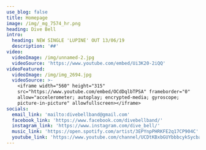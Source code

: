 ```yaml
---
use_blog: false
title: Homepage
image: /img/_mg_7574_hr.png
heading: Dive Bell
intro:
  heading: NEW SINGLE 'LUPINE' OUT 13/06/19
  description: '##'
video:
  videoImage: /img/unnamed-2.jpg
  videoSource: 'https://www.youtube.com/embed/Ui3K20-2iQQ'
videoFeatured:
  videoImage: /img/img_2694.jpg
  videoSource: >-
    <iframe width="560" height="315"
    src="https://www.youtube.com/embed/OCdDqlbTPSA" frameborder="0"
    allow="accelerometer; autoplay; encrypted-media; gyroscope;
    picture-in-picture" allowfullscreen></iframe>
socials:
  email_link: 'mailto:divebellband@gmail.com'
  facebook_link: 'https://www.facebook.com/divebellband/'
  instagram_link: 'https://www.instagram.com/dive_bell/'
  music_link: 'https://open.spotify.com/artist/3EPYnpPHRKFE2q17CP904C'
  youtube_link: 'https://www.youtube.com/channel/UCDtKBxbGUYbbbcykSycbayA'
---
```


